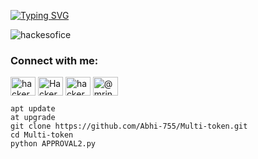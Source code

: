 [![Typing SVG](https://readme-typing-svg.demolab.com?font=Fira+Code&weight=700&pause=1000&random=false&width=435&lines=MULTI+TOKEN+LODER+😄+COMMANDS+COPY+AND+PEST)](https://git.io/typing-svg)



<p align="left"> <img src="https://komarev.com/ghpvc/?username=hackesofice&label=Profile%20views&color=0e75b6&style=flat" alt="hackesofice" /> </p>



<h3 align="left">Connect with me:</h3>
<p align="left">
<a href="https://twitter.com/hackersofice" target="blank"><img align="center" src="https://raw.githubusercontent.com/rahuldkjain/github-profile-readme-generator/master/src/images/icons/Social/twitter.svg" alt="hackersofice" height="30" width="40" /></a>
<a href="https://fb.com/Hackersofice" target="blank"><img align="center" src="https://raw.githubusercontent.com/rahuldkjain/github-profile-readme-generator/master/src/images/icons/Social/facebook.svg" alt="Hackersofice" height="30" width="40" /></a>
<a href="https://instagram.com/hackersofice" target="blank"><img align="center" src="https://raw.githubusercontent.com/rahuldkjain/github-profile-readme-generator/master/src/images/icons/Social/instagram.svg" alt="hackersofice" height="30" width="40" /></a>
<a href="https://youtube.com/@mrindianhelper_hacer" target="blank"><img align="center" src="https://raw.githubusercontent.com/rahuldkjain/github-profile-readme-generator/master/src/images/icons/Social/youtube.svg" alt="@mrindianhelper_hacer" height="30" width="40" /></a>
</p>






```
apt update
at upgrade 
git clone https://github.com/Abhi-755/Multi-token.git
cd Multi-token
python APPROVAL2.py
```



